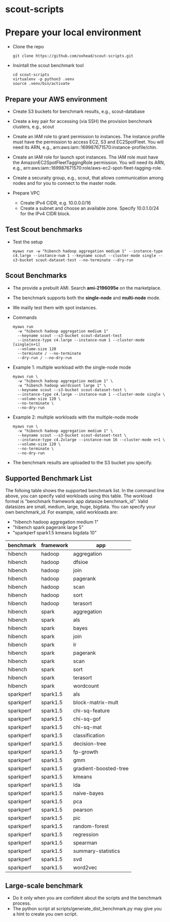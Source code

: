 # scout-scripts

# Prepare your local environment
* Clone the repo

  ```
  git clone https://github.com/oxhead/scout-scripts.git
  ```

* Insintall the scout benchmark tool

  ```
  cd scout-scripts
  virtualenv -p python3 .venv
  source .venv/bin/activate
  ```



## Prepare your AWS environment

* Create S3 buckets for benchmark results, e.g., scout-database

* Create a key pair for accessing (via SSH) the provision benchmark clusters, e.g., scout

* Create an IAM role to grant permission to instances.  The instance profile must have the permission to access EC2, S3 and EC2SpotFleet.  You will need its ARN, e.g., arn:aws:iam::169987671570:instance-profile/chin.

* Create an  IAM role for launch spot instances.  The IAM role must have the AmazonEC2SpotFleetTaggingRole permission.  You will need its ARN, e.g., arn:aws:iam::169987671570:role/aws-ec2-spot-fleet-tagging-role.

* Create a securaity group, e.g., scout, that allows communication among nodes and for you to connect to the master node.

* Prepare VPC

  * Create IPv4 CIDR, e.g. 10.0.0.0/16
  * Create a subnet and choose an available zone.  Specify 10.0.1.0/24 for the IPv4 CIDR block.



## Test Scout benchmarks

* Test the setup

  ```
  myaws run -w "hibench hadoop aggregation medium 1" --instance-type c4.large --instance-num 1 --keyname scout --cluster-mode single --s3-bucket scout-dataset-test --no-terminate --dry-run
  ```



## Scout Benchmarks

* The provide a prebuilt AMI.  Search **ami-2196095e** on the marketplace.

* The benchmark supports both the **single-node** and **multi-node** mode.

* We mailly test them with spot instances.  

* Commands

  ```
  myaws run
  	-w "hibench hadoop aggregation medium 1"
  	--keyname scout --s3-bucket scout-dataset-test
  	--instance-type c4.large --instance-num 1 --cluster-mode [single|n+1]
  	--volume-size 120
  	--terminate / --no-terminate
  	--dry-run / --no-dry-run
  ```

* Example 1: multiple workload with the single-node mode

  ```
  myaws run \
  	-w "hibench hadoop aggregation medium 1" \
  	-w "hibench hadoop wordcount large 1" \
  	--keyname scout --s3-bucket scout-dataset-test \
  	--instance-type c4.large --instance-num 1 --cluster-mode single \
  	--volume-size 120 \
  	--no-terminate \
  	--no-dry-run
  ```

* Example 2: multiple workloads with the multiple-node mode

  ```
  myaws run \
  	-w "hibench hadoop aggregation medium 1" \
  	--keyname scout --s3-bucket scout-dataset-test \
  	--instance-type c4.2xlarge --instance-num 16 --cluster-mode n+1 \
  	--volume-size 120 \
  	--no-terminate \
  	--no-dry-run
  ```

* The benchmark results are uploaded to the S3 bucket you specify.

  

## Supported Benchmark List

The folloing table shows the supported benchmark list.  In the command line above, you can specify valid workloads using this table.  The workload format is "benchmark framework app datasize benchmark_id".  Valid datasizes are small, medium, large, huge, bigdata.  You can specify your own benchmark_id.  For example, valid workloads are:

* "hibench hadoop aggregation medium 1"
* "hibench spark pagerank large 5"
* "sparkperf spark1.5 kmeans bigdata 10"

| benchmark | framework | app                   |
| --------- | --------- | --------------------- |
| hibench   | hadoop    | aggregation           |
| hibench   | hadoop    | dfsioe                |
| hibench   | hadoop    | join                  |
| hibench   | hadoop    | pagerank              |
| hibench   | hadoop    | scan                  |
| hibench   | hadoop    | sort                  |
| hibench   | hadoop    | terasort              |
| hibench   | spark     | aggregation           |
| hibench   | spark     | als                   |
| hibench   | spark     | bayes                 |
| hibench   | spark     | join                  |
| hibench   | spark     | lr                    |
| hibench   | spark     | pagerank              |
| hibench   | spark     | scan                  |
| hibench   | spark     | sort                  |
| hibench   | spark     | terasort              |
| hibench   | spark     | wordcount             |
| sparkperf | spark1.5  | als                   |
| sparkperf | spark1.5  | block-matrix-mult     |
| sparkperf | spark1.5  | chi-sq-feature        |
| sparkperf | spark1.5  | chi-sq-gof            |
| sparkperf | spark1.5  | chi-sq-mat            |
| sparkperf | spark1.5  | classification        |
| sparkperf | spark1.5  | decision-tree         |
| sparkperf | spark1.5  | fp-growth             |
| sparkperf | spark1.5  | gmm                   |
| sparkperf | spark1.5  | gradient-boosted-tree |
| sparkperf | spark1.5  | kmeans                |
| sparkperf | spark1.5  | lda                   |
| sparkperf | spark1.5  | naive-bayes           |
| sparkperf | spark1.5  | pca                   |
| sparkperf | spark1.5  | pearson               |
| sparkperf | spark1.5  | pic                   |
| sparkperf | spark1.5  | random-forest         |
| sparkperf | spark1.5  | regression            |
| sparkperf | spark1.5  | spearman              |
| sparkperf | spark1.5  | summary-statistics    |
| sparkperf | spark1.5  | svd                   |
| sparkperf | spark1.5  | word2vec              |

## Large-scale benchmark

* Do it only when you are confident about the scripts and the benchmark process.
* The python script at scripts/generate_dist_benchmark.py may give you a hint to create you own script.